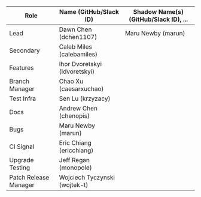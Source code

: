 |  **Role** | **Name** (**GitHub/Slack ID**)  | **Shadow Name(s) (GitHub/Slack ID), ...**
|  ------ | ------ | ------ |
|  Lead | Dawn Chen (dchen1107) | Maru Newby (marun) |
|  Secondary | Caleb Miles (calebamiles)| |
|  Features |Ihor Dvoretskyi (idvoretskyi) | |
|  Branch Manager | Chao Xu  (caesarxuchao)| |
|  Test Infra | Sen Lu (krzyzacy) | | |
|  Docs |Andrew Chen (chenopis) | |
|  Bugs | Maru Newby (marun) | | |
|  CI Signal | Eric Chiang (ericchiang) | | |
|  Upgrade Testing | Jeff Regan (monopole) | | |
| Patch Release Manager | Wojciech Tyczynski (wojtek-t)| |
